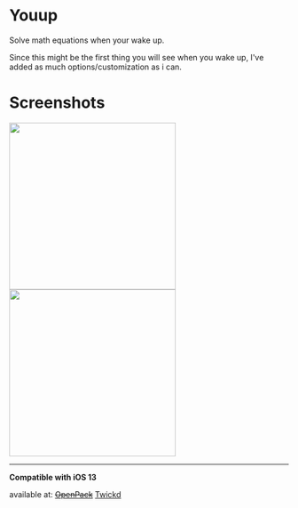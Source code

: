 # Youup
Solve math equations when your wake up.

Since this might be the first thing you will see when you wake up, I've added as much options/customization as i can.

# Screenshots

<img src="https://github.com/1DI4R/Youup/blob/master/Screenshots/SS1.png" height="300" style="max-width:100%;">                        <img src="https://github.com/1DI4R/Youup/blob/master/Screenshots/SS2.png" height="300" style="max-width:100%;">

<hr>

<b>Compatible with iOS 13</b>

available at: ~~[OpenPack](https://repo.openpack.io)~~ [Twickd](https://repo.twickd.com/package/com.twickd.1di4r.you-up)
